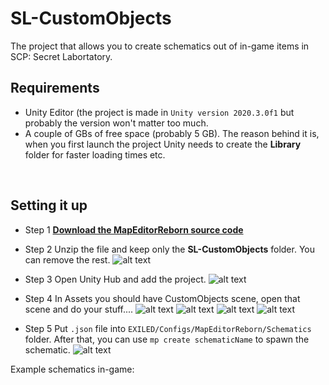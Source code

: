 # SL-CustomObjects
 The project that allows you to create schematics out of in-game items in SCP: Secret Labortatory.
 
 ## Requirements
 - Unity Editor (the project is made in `Unity version 2020.3.0f1` but probably the version won't matter too much.
 - A couple of GBs of free space (probably 5 GB). The reason behind it is, when you first launch the project Unity needs to create the **Library** folder for faster loading times etc.
 <br>

## Setting it up
- Step 1
 [**Download the MapEditorReborn source code**](https://github.com/Michal78900/MapEditorReborn/archive/refs/heads/main.zip)
 
 - Step 2
 Unzip the file and keep only the **SL-CustomObjects** folder. You can remove the rest.
 ![alt text](https://cdn.discordapp.com/attachments/859071008468238386/908418425725018192/unknown.png)
 
 - Step 3
 Open Unity Hub and add the project.
 ![alt text](https://cdn.discordapp.com/attachments/859071008468238386/908131196297437224/AddingTheProject.png)
 
 - Step 4
 In Assets you should have CustomObjects scene, open that scene and do your stuff....
 ![alt text](https://cdn.discordapp.com/attachments/859071008468238386/908131204820271105/Scene.png)
  ![alt text](https://cdn.discordapp.com/attachments/859071008468238386/908131170385023076/AddingSchematicComponent.png)
 ![alt text](https://cdn.discordapp.com/attachments/859071008468238386/908131200516915260/DragAndDrop.png)
![alt text](https://cdn.discordapp.com/attachments/859071008468238386/908131198935642152/Building.png)

- Step 5
Put `.json` file into `EXILED/Configs/MapEditorReborn/Schematics` folder.
After that, you can use `mp create schematicName` to spawn the schematic.
 ![alt text](https://cdn.discordapp.com/attachments/859071008468238386/908131208548974692/SpawnedInGame.png)
 
 Example schematics in-game:
 